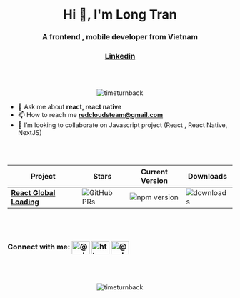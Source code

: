<h1 align="center">Hi 👋, I'm Long Tran</h1>
<h3 align="center">A frontend , mobile developer from Vietnam</h3>

<h3 align="center">

[Linkedin](https://www.linkedin.com/in/tlbaolong/)

</h3>

<br />
<br />

<p align="center">
  <img src="https://komarev.com/ghpvc/?username=timeturnback&label=Profile%20views&color=0e75b6&style=flat" alt="timeturnback" />
</p>

<!-- <p align="left"> <a href="https://twitter.com/" target="blank"><img src="https://img.shields.io/twitter/follow/?logo=twitter&style=for-the-badge" alt="" /></a> </p> -->

<!-- - 🔭 I’m currently working on [react-global-loading](https://www.npmjs.com/package/react-global-loading) -->

- 💬 Ask me about **react, react native**
- 📫 How to reach me **redcloudsteam@gmail.com**
- 👯 I’m looking to collaborate on Javascript project (React , React Native, NextJS)

<br />
<br />

| Project                                                                          | Stars                                                                                                       | Current Version                                                   | Downloads                                                            |
| -------------------------------------------------------------------------------- | ----------------------------------------------------------------------------------------------------------- | ----------------------------------------------------------------- | -------------------------------------------------------------------- |
| [**React Global Loading**](https://github.com/timeturnback/react-global-loading) | ![GitHub PRs](https://img.shields.io/github/stars/timeturnback/react-global-loading?style=flat&logo=github) | ![npm version](https://badge.fury.io/js/react-global-loading.svg) | ![downloads](https://img.shields.io/npm/dt/react-global-loading.svg) |

<br />
<br />

<h3 align="left">Connect with me: 
<a href="https://dev.to/@redclouds" target="blank"><img align="center" src="https://raw.githubusercontent.com/rahuldkjain/github-profile-readme-generator/master/src/images/icons/Social/devto.svg" alt="@redclouds" height="30" width="40" /></a>
<a href="https://linkedin.com/in/https://www.linkedin.com/in/tlbaolong/" target="blank"><img align="center" src="https://raw.githubusercontent.com/rahuldkjain/github-profile-readme-generator/master/src/images/icons/Social/linked-in-alt.svg" alt="https://www.linkedin.com/in/tlbaolong/" height="30" width="40" /></a>
<a href="https://www.hackerrank.com/@redcloudsteam" target="blank"><img align="center" src="https://raw.githubusercontent.com/rahuldkjain/github-profile-readme-generator/master/src/images/icons/Social/hackerrank.svg" alt="@redcloudsteam" height="30" width="40" /></a></h3>

<br />
<br />

<p  align="center"><img align="center" src="https://github-readme-stats.vercel.app/api?username=timeturnback&show_icons=true&theme=tokyonight&locale=en" alt="timeturnback" /></p>
